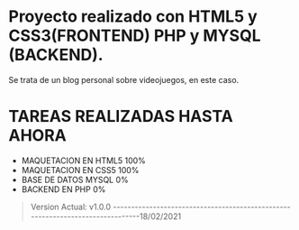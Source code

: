 # Proyecto realizado con HTML5 y CSS3(FRONTEND) PHP y MYSQL (BACKEND).

Se trata de un blog personal sobre videojuegos, en este caso.


# TAREAS REALIZADAS HASTA AHORA
- MAQUETACION EN HTML5 100%
- MAQUETACION EN CSS5 100%
- BASE DE DATOS MYSQL  0%
- BACKEND EN PHP 0%

> Version Actual: v1.0.0 -------------------------------------------------------------------------------18/02/2021